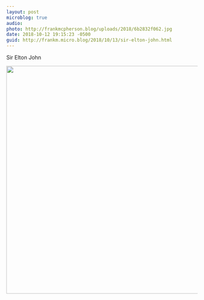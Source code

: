 ```yaml
---
layout: post
microblog: true
audio: 
photo: http://frankmcpherson.blog/uploads/2018/6b2832f062.jpg
date: 2018-10-12 19:15:23 -0500
guid: http://frankm.micro.blog/2018/10/13/sir-elton-john.html
---
```

Sir Elton John

<img src="http://frankmcpherson.blog/uploads/2018/6b2832f062.jpg" width="600" height="600" />
